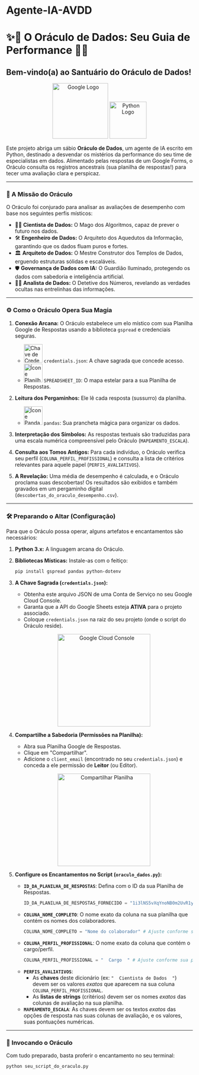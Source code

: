 # Agente-IA-AVDD

# ✨🔮 O Oráculo de Dados: Seu Guia de Performance 🔮✨

## Bem-vindo(a) ao Santuário do Oráculo de Dados!

<p align="center">
  <img src="https://upload.wikimedia.org/wikipedia/commons/thumb/2/2f/Google_2015_logo.svg/250px-Google_2015_logo.svg.png" alt="Google Logo" width="150" />
  <img src="https://upload.wikimedia.org/wikipedia/commons/thumb/c/c3/Python-logo-notext.svg/150px-Python-logo-notext.svg.png" alt="Python Logo" width="100" />
</p>

Este projeto abriga um sábio **Oráculo de Dados**, um agente de IA escrito em Python, destinado a desvendar os mistérios da performance do seu time de especialistas em dados. Alimentado pelas respostas de um Google Forms, o Oráculo consulta os registros ancestrais (sua planilha de respostas!) para tecer uma avaliação clara e perspicaz.

---

### 📜 A Missão do Oráculo

O Oráculo foi conjurado para analisar as avaliações de desempenho com base nos seguintes perfis místicos:

*   🧙‍♂️ **Cientista de Dados:** O Mago dos Algoritmos, capaz de prever o futuro nos dados.
*   🛠️ **Engenheiro de Dados:** O Arquiteto dos Aquedutos da Informação, garantindo que os dados fluam puros e fortes.
*   🏛️ **Arquiteto de Dados:** O Mestre Construtor dos Templos de Dados, erguendo estruturas sólidas e escaláveis.
*   🛡️ **Governança de Dados com IA:** O Guardião Iluminado, protegendo os dados com sabedoria e inteligência artificial.
*   🕵️‍♀️ **Analista de Dados:** O Detetive dos Números, revelando as verdades ocultas nas entrelinhas das informações.

---

### ⚙️ Como o Oráculo Opera Sua Magia

1.  **Conexão Arcana:** O Oráculo estabelece um elo místico com sua Planilha Google de Respostas usando a biblioteca `gspread` e credenciais seguras.
    *   <img src="https://i.imgur.com/2QyvVzg.png" alt="Chave de Credenciais" width="50"/> `credentials.json`: A chave sagrada que concede acesso.
    *   <img src="https://i.imgur.com/U60iVot.png" alt="Ícone Planilha" width="50"/> `SPREADSHEET_ID`: O mapa estelar para a sua Planilha de Respostas.

2.  **Leitura dos Pergaminhos:** Ele lê cada resposta (sussurro) da planilha.
    *   <img src="https://i.imgur.com/J7yI2hF.png" alt="Ícone Pandas" width="50"/> `pandas`: Sua prancheta mágica para organizar os dados.

3.  **Interpretação dos Símbolos:** As respostas textuais são traduzidas para uma escala numérica compreensível pelo Oráculo (`MAPEAMENTO_ESCALA`).

4.  **Consulta aos Tomos Antigos:** Para cada indivíduo, o Oráculo verifica seu perfil (`COLUNA_PERFIL_PROFISSIONAL`) e consulta a lista de critérios relevantes para aquele papel (`PERFIS_AVALIATIVOS`).

5.  **A Revelação:** Uma média de desempenho é calculada, e o Oráculo proclama suas descobertas! Os resultados são exibidos e também gravados em um pergaminho digital (`descobertas_do_oraculo_desempenho.csv`).

---

### 🛠️ Preparando o Altar (Configuração)

Para que o Oráculo possa operar, alguns artefatos e encantamentos são necessários:

1.  **Python 3.x:** A linguagem arcana do Oráculo.
2.  **Bibliotecas Místicas:** Instale-as com o feitiço:
    ```bash
    pip install gspread pandas python-dotenv
    ```
3.  **A Chave Sagrada (`credentials.json`):**
    *   Obtenha este arquivo JSON de uma Conta de Serviço no seu Google Cloud Console.
    *   Garanta que a API do Google Sheets esteja **ATIVA** para o projeto associado.
    *   Coloque `credentials.json` na raiz do seu projeto (onde o script do Oráculo reside).
    <p align="center">
      <img src="https://i.imgur.com/D0gKjTT.png" alt="Google Cloud Console" width="250"/>
    </p>

4.  **Compartilhe a Sabedoria (Permissões na Planilha):**
    *   Abra sua Planilha Google de Respostas.
    *   Clique em "Compartilhar".
    *   Adicione o `client_email` (encontrado no seu `credentials.json`) e conceda a ele permissão de **Leitor** (ou Editor).
    <p align="center">
      <img src="https://i.imgur.com/rX2X5QG.png" alt="Compartilhar Planilha" width="250"/>
    </p>

5.  **Configure os Encantamentos no Script (`oraculo_dados.py`):**
    *   **`ID_DA_PLANILHA_DE_RESPOSTAS`**: Defina com o ID da sua Planilha de Respostas.
        ```python
        ID_DA_PLANILHA_DE_RESPOSTAS_FORNECIDO = "1i3lNS5vXqYnoNB0m2UvR1y1sQBuZN-dsbNZs_s-Svto" # SEU ID AQUI!
        ```
    *   **`COLUNA_NOME_COMPLETO`**: O nome exato da coluna na sua planilha que contém os nomes dos colaboradores.
        ```python
        COLUNA_NOME_COMPLETO = "Nome do colaborador" # Ajuste conforme sua planilha
        ```
    *   **`COLUNA_PERFIL_PROFISSIONAL`**: O nome exato da coluna que contém o cargo/perfil.
        ```python
        COLUNA_PERFIL_PROFISSIONAL = "  Cargo  " # Ajuste conforme sua planilha (CUIDADO COM ESPAÇOS!)
        ```
    *   **`PERFIS_AVALIATIVOS`**:
        *   As **chaves** deste dicionário (ex: `"  Cientista de Dados  "`) devem ser os valores *exatos* que aparecem na sua coluna `COLUNA_PERFIL_PROFISSIONAL`.
        *   As **listas de strings** (critérios) devem ser os nomes *exatos* das colunas de avaliação na sua planilha.
    *   **`MAPEAMENTO_ESCALA`**: As chaves devem ser os textos *exatos* das opções de resposta nas suas colunas de avaliação, e os valores, suas pontuações numéricas.

---

### 🚀 Invocando o Oráculo

Com tudo preparado, basta proferir o encantamento no seu terminal:

```bash
python seu_script_do_oraculo.py

